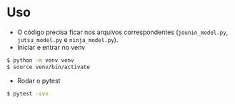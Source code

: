 # Uso

- O código precisa ficar nos arquivos correspondentes (`jounin_model.py`, `jutsu_model.py` e `ninja_model.py`).
- Iniciar e entrar no venv

```bash
$ python -m venv venv
$ source venv/bin/activate
```

- Rodar o pytest

```bash
$ pytest -svv
```
